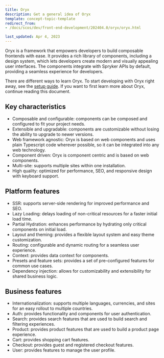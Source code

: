 ```yaml
---
title: Oryx
description: Get a general idea of Oryx
template: concept-topic-template
redirect_from:
- /docs/scos/dev/front-end-development/202404.0/oryx/oryx.html

last_updated: Apr 4, 2023
---
```


Oryx is a framework that empowers developers to build composable frontends with ease. It provides a rich library of components, including a design system, which lets developers create modern and visually appealing user interfaces. The components integrate with Spryker APIs by default, providing a seamless experience for developers.

There are different ways to learn Oryx. To start developing with Oryx right away, see the [setup guide](/docs/dg/dev/frontend-development/{{page.version}}/oryx/getting-started/set-up-oryx.html). If you want to first learn more about Oryx, continue reading this document.

## Key characteristics

- Composable and configurable: components can be composed and configured to fit your project needs.
- Extensible and upgradable: components are customizable without losing the ability to upgrade to newer versions.
- Web framework agnostic: Oryx is based on web components and uses plain Typescript code wherever possible, so it can be integrated into any web technology.
- Component driven: Oryx is component centric and is based on web components.
- Multi-site: supports multiple sites within one installation.
- High quality: optimized for performance, SEO, and responsive design with keyboard support.

## Platform features

- SSR: supports server-side rendering for improved performance and SEO.
- Lazy Loading: delays loading of non-critical resources for a faster initial load time.
- Partial Hydration: enhances performance by hydrating only critical components on initial load.
- Layout and theming: provides a flexible layout system and easy theme customization.
- Routing: configurable and dynamic routing for a seamless user experience.
- Context: provides data context for components.
- Presets and feature sets: provides a set of pre-configured features for common use cases.
- Dependency injection: allows for customizability and extensibility for shared business logic.

## Business features

- Internationalization: supports multiple languages, currencies, and sites for an easy rollout to multiple countries.
- Auth: provides functionality and components for user authentication.
- Search: provides search features that are used to build search and filtering experiences.
- Product: provides product features that are used to build a product page experience.
- Cart: provides shopping cart features.
- Checkout: provides guest and registered checkout features.
- User: provides features to manage the user profile.

